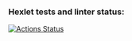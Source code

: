 ### Hexlet tests and linter status:
[![Actions Status](https://github.com/sazanik/infrastructure-automation-project-77/actions/workflows/hexlet-check.yml/badge.svg)](https://github.com/sazanik/infrastructure-automation-project-77/actions)